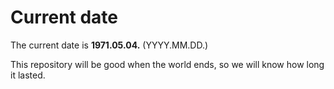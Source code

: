 # Current date

The current date is **1971.05.04.** (YYYY.MM.DD.)

This repository will be good when the world ends, so we will know how long it lasted.